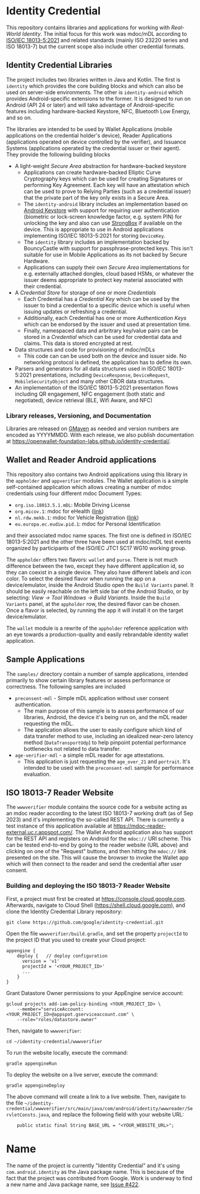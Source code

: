 # Identity Credential

This repository contains libraries and applications for working
with *Real-World Identity*. The initial focus for this work
was mdoc/mDL according to [ISO/IEC 18013-5:2021](https://www.iso.org/standard/69084.html)
and related standards (mainly ISO 23220 series and ISO 18013-7)
but the current scope also include other credential formats.

## Identity Credential Libraries

The project includes two libraries written in Java and Kotlin. The
first is `identity` which provides the core building blocks and which
can also be used on server-side environments. The other is `identity-android`
which provides Android-specific extensions to the former. It is designed to
run on Android (API 24 or later) and will take advantage of
Android-specific features including hardware-backed Keystore, NFC, Bluetooth
Low Energy, and so on.

The libraries are intended to be used by Wallet Applications (mobile
applications on the credential holder's device), Reader Applications (applications
operated on device controlled by the verifier), and Issuance Systems (applications
operated by the credential issuer or their agent). They provide the following
building blocks

- A light-weight _Secure Area_ abstraction for hardware-backed keystore
  - Applications can create hardware-backed Elliptic Curve Cryptography
    keys which can be used for creating Signatures or performing Key Agreement.
    Each key will have an attestation which can be used to prove to Relying Parties
    (such as a credential issuer) that the private part of the key only exists
    in a Secure Area.
  - The `identity-android` library includes an implementation based on
    [Android Keystore](https://developer.android.com/training/articles/keystore)
    with support for requiring user authentication (biometric or lock-screen knowledge
    factor, e.g. system PIN) for unlocking the key and also can use
    [StrongBox](https://source.android.com/docs/compatibility/13/android-13-cdd#9112_strongbox)
    if available on the device. This is appropriate to use in Android applications
    implementing ISO/IEC 18013-5:2021 for storing `DeviceKey`.
  - The `identity` library includes an implementation backed by BouncyCastle
    with support for passphrase-protected keys. This isn't suitable for use
    in Mobile Applications as its not backed by Secure Hardware.
  - Applications can supply their own _Secure Area_ implementations for e.g.
    externally attached dongles, cloud based HSMs, or whatever the issuer
    deems appropriate to protect key material associated with their credential.
- A _Credential Store_ for storage of one or more _Credentials_
  - Each Credential has a _Credential Key_ which can be used by the issuer
    to bind a credential to a specific device which is useful when
    issuing updates or refreshing a credential.
  - Additionally, each Credential has one or more _Authentication Keys_ which
    can be endorsed by the issuer and used at presentation time.
  - Finally, namespaced data and arbritrary key/value pairs can be stored
    in a _Credential_ which can be used for credential data and claims. This
    data is stored encrypted at rest.
- Data structures and code for provisioning of mdoc/mDLs
  - This code can can be used both on the device and issuer side. No networking
    protocol is defined, the application has to define its own.
- Parsers and generators for all data structures used in ISO/IEC 18013-5:2021
  presentations, including `DeviceResponse`, `DeviceRequest`,  `MobileSecurityObject`
  and many other CBOR data structures.
- An implementation of the ISO/IEC 18013-5:2021 presentation flows including
  QR engagement, NFC engagement (both static and negotiated), device retrieval
  (BLE, Wifi Aware, and NFC)

### Library releases, Versioning, and Documentation

Libraries are released on [GMaven](https://maven.google.com/) as needed and version
numbers are encoded as YYYYMMDD. With each release, we also publish documentation at
https://openwallet-foundation-labs.github.io/identity-credential/.

## Wallet and Reader Android applications

This repository also contains two Android applications using this library
in the `appholder` and `appverifier` modules. The Wallet application is a simple
self-contained application which allows  creating a number of mdoc credentials
using four different mdoc Document Types:

- `org.iso.18013.5.1.mDL`: Mobile Driving License
- `org.micov.1`: mdoc for eHealth ([link](https://github.com/18013-5/micov))
- `nl.rdw.mekb.1`: mdoc for Vehicle Registration ([link](https://github.com/18013-5/mVR))
- `eu.europa.ec.eudiw.pid.1`: mdoc for Personal Identification

and their associated mdoc name spaces. The first one is defined in 
ISO/IEC 18013-5:2021 and the other three have been used at mdoc/mDL
test events organized by participants of the ISO/IEC JTC1 SC17 WG10
working group.

The `appholder` offers two flavors: `wallet` and `purse`. There is not much difference between
the two, except they have different application id, so they can coexist in a single device.
They also have different labels and icon color. To select the desired flavor when running the app
on a device/emulator, inside the Android Studio open the `Build Variants` panel. It should be easily 
reachable on the left side bar of the Android Studio, or by selecting: _View -> Tool Windows -> Build Variants_.
Inside the `Build Variants` panel, at the `appholder` row, the desired flavor can be chosen. Once a
flavor is selected, by running the app it will install it on the target device/emulator.

The `wallet` module is a rewrite of the `appholder` reference application
with an eye towards a production-quality and easily rebrandable identity
wallet application.

## Sample Applications

The `samples/` directory contain a number of sample applications, intended primarily
to show certain library features or assess performance or correctness. The following
samples are included

- `preconsent-mdl` - Simple mDL application without user consent authentication.
  - The main purpose of this sample is to assess performance of our libraries, Android,
    the device it's being run on, and the mDL reader requesting the mDL.
  - The application allows the user to easily configure which kind of data transfer
    method to use, including an idealized near-zero latency method (`DataTransportUdp`)
    to help pinpoint potential performance bottlenecks not related to data transfer.
- `age-verifier-mdl` - a simple mDL reader for age attestations.
  - This application is just requesting the `age_over_21` and `portrait`. It's intended
    to be used with the `preconsent-mdl` sample for performance evaluation.

## ISO 18013-7 Reader Website

The `wwwverifier` module contains the source code for a website acting as an
mdoc reader according to the latest ISO 18013-7 working draft (as of Sep 2023)
and it's implementing  the so-called REST API. There is currently a test instance
of this application available at https://mdoc-reader-external.uc.r.appspot.com/.
The Wallet Android  application also has support for the REST API and registers
on Android for the `mdoc://` URI scheme. This can be tested end-to-end by going
to the reader  website (URL above) and clicking on one of the "Request" buttons,
and then  hitting the `mdoc://` link presented on the site. This will cause the
browser  to invoke the Wallet app which will then connect to the reader and send
the credential after user consent.

### Building and deploying the ISO 18013-7 Reader Website

First, a project must first be created at https://console.cloud.google.com. Afterwards,
navigate to Cloud Shell (https://shell.cloud.google.com), and clone the Identity Credential
Library repository:

```
git clone https://github.com/google/identity-credential.git
```

Open the file `wwwverifier/build.gradle`, and set the property `projectId` to the
project ID that you used to create your Cloud project:

```
appengine {
    deploy {   // deploy configuration
      version = 'v1'
      projectId = '<YOUR_PROJECT_ID>'
      ...
    }
}
```
Grant Datastore Owner permissions to your AppEngine service account:
```
gcloud projects add-iam-policy-binding <YOUR_PROJECT_ID> \
    --member="serviceAccount:<YOUR_PROJECT_ID>@appspot.gserviceaccount.com" \
    --role="roles/datastore.owner"
```

Then, navigate to `wwwverifier`:

```
cd ~/identity-credential/wwwverifier
```

To run the website locally, execute the command:

```
gradle appengineRun
```

To deploy the website on a live server, execute the command:

```
gradle appengineDeploy
```

The above command will create a link to a live website. Then, navigate to the file 
`~/identity-credential/wwwverifier/src/main/java/com/android/identity/wwwreader/ServletConsts.java`,
and replace the following field with your website URL:

```
    public static final String BASE_URL = "<YOUR_WEBSITE_URL>";
```

# Name

The name of the project is currently "Identity Credential" and it's using
`com.android.identity` as the Java package name. This is because of the
fact that the project was contributed from Google. Work is underway
to find a new name and Java package name, see [Issue #422](../../issues/422).
